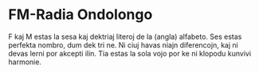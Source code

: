 # FM-Radia Ondolongo

F kaj M estas la sesa kaj dektriaj literoj de la (angla) alfabeto. Ses estas
perfekta nombro, dum dek tri ne. Ni ciuj havas niajn diferencojn, kaj ni devas
lerni por akcepti ilin. Tia estas la sola vojo por ke ni klopodu kunvivi
harmonie.
